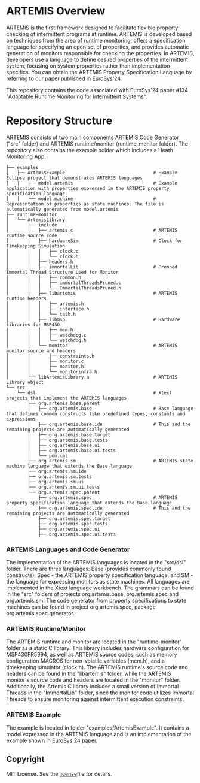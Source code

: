 # ARTEMIS Overview
ARTEMIS is the first framework designed to facilitate flexible property checking of intermittent programs at runtime. ARTEMIS is developed based on techniques from the area of runtime monitoring, offers a specification language for specifying an open set of properties, and provides automatic generation of monitors responsible for checking the properties. In ARTEMIS, developers use a language to define desired properties of the intermittent system, focusing on system properties rather than implementation specifics. You can obtain the ARTEMIS Property Specification Language by referring to our paper published in [EuroSys'24](https://2024.eurosys.org/).

This repository contains the code associated with EuroSys'24 paper #134 "Adaptable Runtime Monitoring for Intermittent Systems".


# Repository Structure
ARTEMIS consists of two main components ARTEMIS Code Generator ("src" folder) and ARTEMIS runtime/monitor (runtime-monitor folder). The repository also contains the example holder which includes a Heath Monitoring App.  

```
├── examples
│   ├── ArtemisExample                                 # Example Eclipse project that demonstrates ARTEMIS languages
│   |   ├── model.artemis                              # Example application with properties expressed in the ARTEMIS property specification language                      
│   |   └── model.machine                              # Representation of properties as state machines. The file is automatically generated from model.artemis
├── runtime-monitor
│   └── ArtemisLibrary
│       ├── include
│       │   ├── artemis.c                              # ARTEMIS runtime source code
│       │   ├── hardwareSim                            # Clock for Timekeeping Simulation
│       │   │   ├── clock.c
│       │   │   └── clock.h
│       │   ├── headers.h
│       │   ├── immortalLib                            # Pronned Immortal Thread Structure Used for Monitor
│       │   │   ├── common.h
│       │   │   ├── immortalThreadsPruned.c
│       │   │   └── ImmortalThreadsPruned.h
│       │   ├── libartemis                             # ARTEMIS runtime headers
│       │   │   ├── artemis.h
│       │   │   ├── interface.h
│       │   │   └── task.h
│       │   ├── libmsp                                 # Hardware libraries for MSP430
│       │   │   ├── mem.h
│       │   │   ├── watchdog.c
│       │   │   └── watchdog.h
│       │   └── monitor                                # ARTEMIS monitor source and headers
│       │       ├── constraints.h
│       │       ├── monitor.c
│       │       ├── monitor.h
│       │       └── monitorinfra.h
│       └── libArtemisLibrary.a                        # ARTEMIS Library object
└── src
    └── dsl                                            # Xtext projects that implement the ARTEMIS languages
        ├── org.artemis.base.parent
        │   ├── org.artemis.base                       # Base language that defines common constructs like predefined types, constants and expressions
        │   ├── org.artemis.base.ide                   # This and the remaining projects are automatically generated
        │   ├── org.artemis.base.target
        │   ├── org.artemis.base.tests
        │   ├── org.artemis.base.ui
        │   ├── org.artemis.base.ui.tests
        │   └── pom.xml
        ├── org.artemis.sm                             # ARTEMIS state machine language that extends the Base language
        ├── org.artemis.sm.ide
        ├── org.artemis.sm.tests
        ├── org.artemis.sm.ui
        ├── org.artemis.sm.ui.tests
        └── org.artemis.spec.parent                                 
            ├── org.artemis.spec                       # ARTEMIS property specification language that extends the Base language
            ├── org.artemis.spec.ide                   # This and the remaining projects are automatically generated
            ├── org.artemis.spec.target
            ├── org.artemis.spec.tests
            ├── org.artemis.spec.ui
            ├── org.artemis.spec.ui.tests
```

### ARTEMIS Languages and Code Generator
The implementation of the ARTEMIS languages is located in the "src/dsl" folder. There are three languages: Base (provides commonly found constructs), Spec - the ARTEMIS property specification language, and SM - the language for expressing monitors as state machines. All languages are implemented in the Xtext language workbench. The grammars can be found in the "src" folders of projects org.artemis.base, org.artemis.spec and org.artemis.sm. The code generator from property specifications to state machines can be found in project org.artemis.spec, package org.artemis.spec.generator.



### ARTEMIS Runtime/Monitor
The ARTEMIS runtime and monitor are located in the "runtime-monitor" folder as a static C library. This library includes hardware configuration for MSP430FR5994, as well as ARTEMIS source codes, such as memory configuration MACROS for non-volatile variables (mem.h), and a timekeeping simulator (clock.h). The ARTEMIS runtime's source code and headers can be found in the "libartemis" folder, while the ARTEMIS monitor's source code and headers are located in the "monitor" folder. Additionally, the Artemis C library includes a small version of Immortal Threads in the "ImmortalLib" folder, since the monitor code utilizes Immortal Threads to ensure monitoring against intermittent execution constraints.

### ARTEMIS Example
The example is located in folder "examples/ArtemisExample". It contains a model expressed in the ARTEMIS language and is an implementation of the example shown in [EuroSys'24 paper](https://2024.eurosys.org/).

## Copyright
MIT License. See the [license](https://github.com/tinysystems/easeIO/blob/main/LICENSE.txt)file for details.
